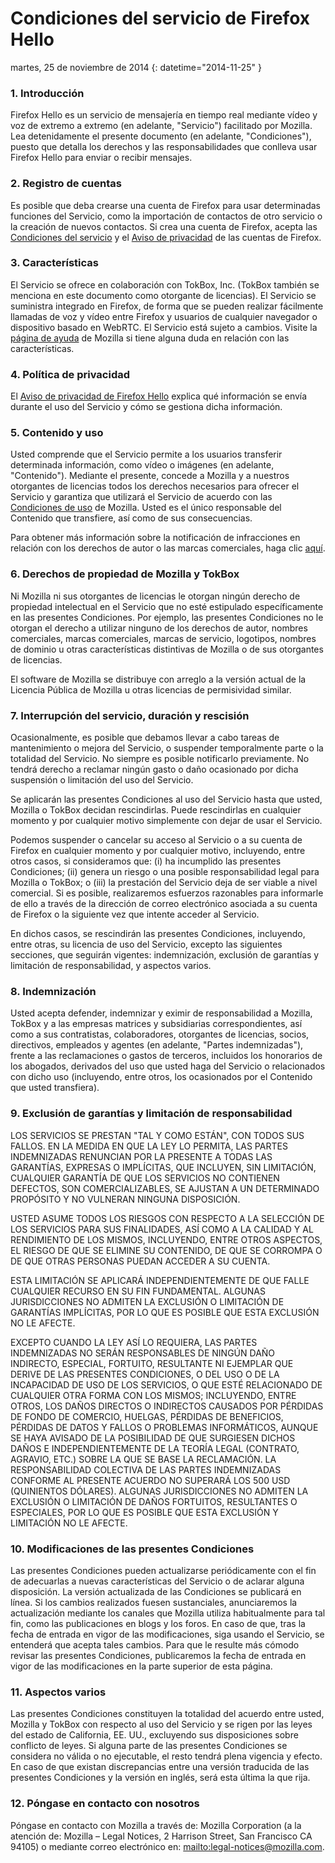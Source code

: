 # Condiciones del servicio de Firefox Hello

martes, 25 de noviembre de 2014
{: datetime="2014-11-25" }

### 1. Introducción 

Firefox Hello es un servicio de mensajería en tiempo real mediante vídeo y voz de extremo a extremo (en adelante, "Servicio") facilitado por Mozilla.  Lea detenidamente el presente documento (en adelante, "Condiciones"), puesto que detalla los derechos y las responsabilidades que conlleva usar Firefox Hello para enviar o recibir mensajes.

### 2. Registro de cuentas

Es posible que deba crearse una cuenta de Firefox para usar determinadas funciones del Servicio, como la importación de contactos de otro servicio o la creación de nuevos contactos.  Si crea una cuenta de Firefox, acepta las [Condiciones del servicio](https://www.mozilla.org/about/legal/terms/services) y el [Aviso de privacidad](https://www.mozilla.org/privacy/firefox-cloud) de las cuentas de Firefox.

### 3. Características

El Servicio se ofrece en colaboración con TokBox, Inc. (TokBox también se menciona en este documento como otorgante de licencias).  El Servicio se suministra integrado en Firefox, de forma que se pueden realizar fácilmente llamadas de voz y vídeo entre Firefox y usuarios de cualquier navegador o dispositivo basado en WebRTC.  El Servicio está sujeto a cambios.  Visite la [página de ayuda](https://support.mozilla.org/products/firefox) de Mozilla si tiene alguna duda en relación con las características. 

### 4. Política de privacidad

El [Aviso de privacidad de Firefox Hello](https://www.mozilla.org/privacy/firefox-hello/) explica qué información se envía durante el uso del Servicio y cómo se gestiona dicha información.

### 5. Contenido y uso 

Usted comprende que el Servicio permite a los usuarios transferir determinada información, como vídeo o imágenes (en adelante, "Contenido").  Mediante el presente, concede a Mozilla y a nuestros otorgantes de licencias todos los derechos necesarios para ofrecer el Servicio y garantiza que utilizará el Servicio de acuerdo con las [Condiciones de uso](https://www.mozilla.org/about/legal/acceptable-use) de Mozilla. Usted es el único responsable del Contenido que transfiere, así como de sus consecuencias. 

Para obtener más información sobre la notificación de infracciones en relación con los derechos de autor o las marcas comerciales, haga clic [aquí](https://www.mozilla.org/about/legal/report-abuse/).

### 6. Derechos de propiedad de Mozilla y TokBox

Ni Mozilla ni sus otorgantes de licencias le otorgan ningún derecho de propiedad intelectual en el Servicio que no esté estipulado específicamente en las presentes Condiciones.  Por ejemplo, las presentes Condiciones no le otorgan el derecho a utilizar ninguno de los derechos de autor, nombres comerciales, marcas comerciales, marcas de servicio, logotipos, nombres de dominio u otras características distintivas de Mozilla o de sus otorgantes de licencias.  

El software de Mozilla se distribuye con arreglo a la versión actual de la Licencia Pública de Mozilla u otras licencias de permisividad similar.

### 7. Interrupción del servicio, duración y rescisión

Ocasionalmente, es posible que debamos llevar a cabo tareas de mantenimiento o mejora del Servicio, o suspender temporalmente parte o la totalidad del Servicio. No siempre es posible notificarlo previamente. No tendrá derecho a reclamar ningún gasto o daño ocasionado por dicha suspensión o limitación del uso del Servicio.

Se aplicarán las presentes Condiciones al uso del Servicio hasta que usted, Mozilla o TokBox decidan rescindirlas. Puede rescindirlas en cualquier momento y por cualquier motivo simplemente con dejar de usar el Servicio.

Podemos suspender o cancelar su acceso al Servicio o a su cuenta de Firefox en cualquier momento y por cualquier motivo, incluyendo, entre otros casos, si consideramos que: (i) ha incumplido las presentes Condiciones; (ii) genera un riesgo o una posible responsabilidad legal para Mozilla o TokBox; o (iii) la prestación del Servicio deja de ser viable a nivel comercial. Si es posible, realizaremos esfuerzos razonables para informarle de ello a través de la dirección de correo electrónico asociada a su cuenta de Firefox o la siguiente vez que intente acceder al Servicio.

En dichos casos, se rescindirán las presentes Condiciones, incluyendo, entre otras, su licencia de uso del Servicio, excepto las siguientes secciones, que seguirán vigentes: indemnización, exclusión de garantías y limitación de responsabilidad, y aspectos varios.

### 8. Indemnización

Usted acepta defender, indemnizar y eximir de responsabilidad a Mozilla, TokBox y a las empresas matrices y subsidiarias correspondientes, así como a sus contratistas, colaboradores, otorgantes de licencias, socios, directivos, empleados y agentes (en adelante, "Partes indemnizadas"), frente a las reclamaciones o gastos de terceros, incluidos los honorarios de los abogados, derivados del uso que usted haga del Servicio o relacionados con dicho uso (incluyendo, entre otros, los ocasionados por el Contenido que usted transfiera).

### 9. Exclusión de garantías y limitación de responsabilidad

LOS SERVICIOS SE PRESTAN "TAL Y COMO ESTÁN", CON TODOS SUS FALLOS. EN LA MEDIDA EN QUE LA LEY LO PERMITA, LAS PARTES INDEMNIZADAS RENUNCIAN POR LA PRESENTE A TODAS LAS GARANTÍAS, EXPRESAS O IMPLÍCITAS, QUE INCLUYEN, SIN LIMITACIÓN, CUALQUIER GARANTÍA DE QUE LOS SERVICIOS NO CONTIENEN DEFECTOS, SON COMERCIALIZABLES, SE AJUSTAN A UN DETERMINADO PROPÓSITO Y NO VULNERAN NINGUNA DISPOSICIÓN.

USTED ASUME TODOS LOS RIESGOS CON RESPECTO A LA SELECCIÓN DE LOS SERVICIOS PARA SUS FINALIDADES, ASÍ COMO A LA CALIDAD Y AL RENDIMIENTO DE LOS MISMOS, INCLUYENDO, ENTRE OTROS ASPECTOS, EL RIESGO DE QUE SE ELIMINE SU CONTENIDO, DE QUE SE CORROMPA O DE QUE OTRAS PERSONAS PUEDAN ACCEDER A SU CUENTA.

ESTA LIMITACIÓN SE APLICARÁ INDEPENDIENTEMENTE DE QUE FALLE CUALQUIER RECURSO EN SU FIN FUNDAMENTAL. ALGUNAS JURISDICCIONES NO ADMITEN LA EXCLUSIÓN O LIMITACIÓN DE GARANTÍAS IMPLÍCITAS, POR LO QUE ES POSIBLE QUE ESTA EXCLUSIÓN NO LE AFECTE.

EXCEPTO CUANDO LA LEY ASÍ LO REQUIERA, LAS PARTES INDEMNIZADAS NO SERÁN RESPONSABLES DE NINGÚN DAÑO INDIRECTO, ESPECIAL, FORTUITO, RESULTANTE NI EJEMPLAR QUE DERIVE DE LAS PRESENTES CONDICIONES, O DEL USO O DE LA INCAPACIDAD DE USO DE LOS SERVICIOS, O QUE ESTÉ RELACIONADO DE CUALQUIER OTRA FORMA CON LOS MISMOS; INCLUYENDO, ENTRE OTROS, LOS DAÑOS DIRECTOS O INDIRECTOS CAUSADOS POR PÉRDIDAS DE FONDO DE COMERCIO, HUELGAS, PÉRDIDAS DE BENEFICIOS, PÉRDIDAS DE DATOS Y FALLOS O PROBLEMAS INFORMÁTICOS, AUNQUE SE HAYA AVISADO DE LA POSIBILIDAD DE QUE SURGIESEN DICHOS DAÑOS E INDEPENDIENTEMENTE DE LA TEORÍA LEGAL (CONTRATO, AGRAVIO, ETC.) SOBRE LA QUE SE BASE LA RECLAMACIÓN. LA RESPONSABILIDAD COLECTIVA DE LAS PARTES INDEMNIZADAS CONFORME AL PRESENTE ACUERDO NO SUPERARÁ LOS 500 USD (QUINIENTOS DÓLARES). ALGUNAS JURISDICCIONES NO ADMITEN LA EXCLUSIÓN O LIMITACIÓN DE DAÑOS FORTUITOS, RESULTANTES O ESPECIALES, POR LO QUE ES POSIBLE QUE ESTA EXCLUSIÓN Y LIMITACIÓN NO LE AFECTE.

### 10. Modificaciones de las presentes Condiciones

Las presentes Condiciones pueden actualizarse periódicamente con el fin de adecuarlas a nuevas características del Servicio o de aclarar alguna disposición. La versión actualizada de las Condiciones se publicará en línea. Si los cambios realizados fuesen sustanciales, anunciaremos la actualización mediante los canales que Mozilla utiliza habitualmente para tal fin, como las publicaciones en blogs y los foros. En caso de que, tras la fecha de entrada en vigor de las modificaciones, siga usando el Servicio, se entenderá que acepta tales cambios. Para que le resulte más cómodo revisar las presentes Condiciones, publicaremos la fecha de entrada en vigor de las modificaciones en la parte superior de esta página.

### 11. Aspectos varios

Las presentes Condiciones constituyen la totalidad del acuerdo entre usted, Mozilla y TokBox con respecto al uso del Servicio y se rigen por las leyes del estado de California, EE. UU., excluyendo sus disposiciones sobre conflicto de leyes. Si alguna parte de las presentes Condiciones se considera no válida o no ejecutable, el resto tendrá plena vigencia y efecto. En caso de que existan discrepancias entre una versión traducida de las presentes Condiciones y la versión en inglés, será esta última la que rija.

### 12. Póngase en contacto con nosotros

Póngase en contacto con Mozilla a través de: Mozilla Corporation (a la atención de: Mozilla – Legal Notices, 2 Harrison Street, San Francisco CA 94105) o mediante correo electrónico en: <mailto:legal-notices@mozilla.com>.
